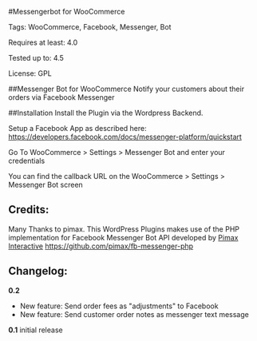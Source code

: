 #Messengerbot for WooCommerce

Tags: WooCommerce, Facebook, Messenger, Bot

Requires at least: 4.0

Tested up to: 4.5

License: GPL

##Messenger Bot for WooCommerce
Notify your customers about their orders via Facebook Messenger

##Installation
Install the Plugin via the Wordpress Backend.

Setup a Facebook App as described here:
https://developers.facebook.com/docs/messenger-platform/quickstart

Go To WooCommerce > Settings > Messenger Bot and enter your credentials

You can find the callback URL on the WooCommerce > Settings > Messenger Bot screen

## Credits:
Many Thanks to pimax. This WordPress Plugins makes use of the PHP implementation for Facebook Messenger Bot API developed by [Pimax Interactive](https://github.com/pimax)
https://github.com/pimax/fb-messenger-php

## Changelog:

**0.2**

- New feature: Send order fees as "adjustments" to Facebook
- New feature: Send customer order notes as messenger text message


**0.1** initial release